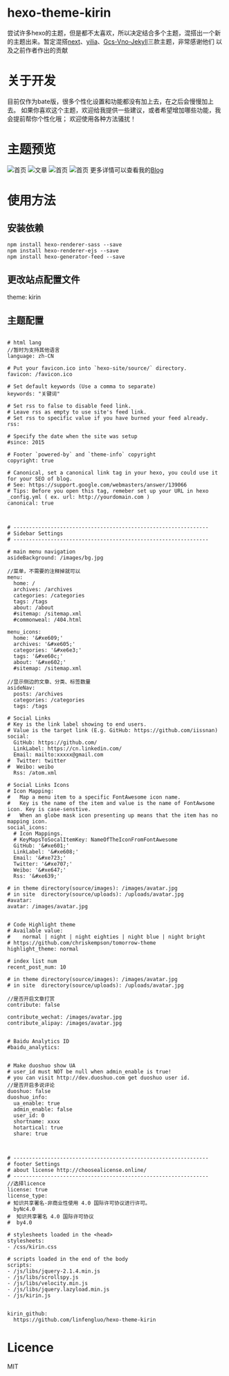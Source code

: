 # hexo-theme-kirin
尝试许多hexo的主题，但是都不太喜欢，所以决定结合多个主题，混搭出一个新的主题出来。暂定混搭[next](https://github.com/iissnan/hexo-theme-next)、[yilia](https://github.com/litten/hexo-theme-yilia)、[Gcs-Vno-Jekyll](https://github.com/GcsSloop/Gcs-Vno-Jekyll)三款主题，非常感谢他们 以及之前作者作出的贡献

# 关于开发
目前仅作为bate版，很多个性化设置和功能都没有加上去，在之后会慢慢加上去。
如果你喜欢这个主题，欢迎给我提供一些建议，或者希望增加哪些功能，我会提前帮你个性化哦；
欢迎使用各种方法骚扰！

# 主题预览
![首页](http://oh3nmq7ge.bkt.clouddn.com/theme/kirin/1.png)
![文章](http://oh3nmq7ge.bkt.clouddn.com/theme/kirin/4.png)
![首页](http://oh3nmq7ge.bkt.clouddn.com/theme/kirin/3.png)
![首页](http://oh3nmq7ge.bkt.clouddn.com/theme/kirin/2.png)
更多详情可以查看我的[Blog](http://luolinfeng.com/)
# 使用方法

## 安装依赖

```
npm install hexo-renderer-sass --save
npm install hexo-renderer-ejs --save
npm install hexo-generator-feed --save
```
## 更改站点配置文件

theme: kirin

## 主题配置
```

# html lang
//暂时为支持其他语言
language: zh-CN

# Put your favicon.ico into `hexo-site/source/` directory.
favicon: /favicon.ico

# Set default keywords (Use a comma to separate)
keywords: "关键词"

# Set rss to false to disable feed link.
# Leave rss as empty to use site's feed link.
# Set rss to specific value if you have burned your feed already.
rss:

# Specify the date when the site was setup
#since: 2015

# Footer `powered-by` and `theme-info` copyright
copyright: true

# Canonical, set a canonical link tag in your hexo, you could use it for your SEO of blog.
# See: https://support.google.com/webmasters/answer/139066
# Tips: Before you open this tag, remeber set up your URL in hexo _config.yml ( ex. url: http://yourdomain.com )
canonical: true



# ---------------------------------------------------------------
# Sidebar Settings
# ---------------------------------------------------------------

# main menu navigation
asideBackground: /images/bg.jpg

//菜单，不需要的注释掉就可以
menu:
  home: /
  archives: /archives
  categories: /categories
  tags: /tags
  about: /about
  #sitemap: /sitemap.xml
  #commonweal: /404.html

menu_icons:
  home: '&#xe609;'
  archives: '&#xe605;'
  categories: '&#xe6e3;'
  tags: '&#xe60c;'
  about: '&#xe602;'
  #sitemap: /sitemap.xml

//显示侧边的文章、分类、标签数量
asideNav:
  posts: /archives
  categories: /categories
  tags: /tags

# Social Links
# Key is the link label showing to end users.
# Value is the target link (E.g. GitHub: https://github.com/iissnan)
social:
  GitHub: https://github.com/
  LinkLabel: https://cn.linkedin.com/
  Email: mailto:xxxxx@gmail.com
#  Twitter: twitter
#  Weibo: weibo
  Rss: /atom.xml

# Social Links Icons
# Icon Mapping:
#   Map a menu item to a specific FontAwesome icon name.
#   Key is the name of the item and value is the name of FontAwsome icon. Key is case-senstive.
#   When an globe mask icon presenting up means that the item has no mapping icon.
social_icons:
  # Icon Mappings.
  # KeyMapsToSocalItemKey: NameOfTheIconFromFontAwesome
  GitHub: '&#xe601;'
  LinkLabel: '&#xe608;'
  Email: '&#xe723;'
  Twitter: '&#xe707;'
  Weibo: '&#xe647;'
  Rss: '&#xe639;'

# in theme directory(source/images): /images/avatar.jpg
# in site  directory(source/uploads): /uploads/avatar.jpg
#avatar:
avatar: /images/avatar.jpg


# Code Highlight theme
# Available value:
#    normal | night | night eighties | night blue | night bright
# https://github.com/chriskempson/tomorrow-theme
highlight_theme: normal

# index list num
recent_post_num: 10

# in theme directory(source/images): /images/avatar.jpg
# in site  directory(source/uploads): /uploads/avatar.jpg

//是否开启文章打赏
contribute: false

contribute_wechat: /images/avatar.jpg
contribute_alipay: /images/avatar.jpg


# Baidu Analytics ID
#baidu_analytics:


# Make duoshuo show UA
# user_id must NOT be null when admin_enable is true!
# you can visit http://dev.duoshuo.com get duoshuo user id.
//是否开启多说评论
duoshuo: false
duoshuo_info:
  ua_enable: true
  admin_enable: false
  user_id: 0
  shortname: xxxx
  hotartical: true
  share: true



# ---------------------------------------------------------------
# footer Settings
# about license http://choosealicense.online/
# ---------------------------------------------------------------
//选择licence 
license: true
license_type:
# 知识共享署名-非商业性使用 4.0 国际许可协议进行许可。
  byNc4.0
#  知识共享署名 4.0 国际许可协议
#  by4.0

# stylesheets loaded in the <head>
stylesheets:
- /css/kirin.css

# scripts loaded in the end of the body
scripts:
- /js/libs/jquery-2.1.4.min.js
- /js/libs/scrollspy.js
- /js/libs/velocity.min.js
- /js/libs/jquery.lazyload.min.js
- /js/kirin.js


kirin_github:
  https://github.com/linfengluo/hexo-theme-kirin
```
# Licence
MIT
